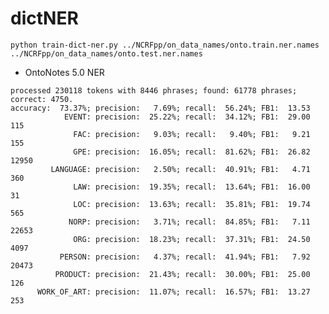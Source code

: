 # dictNER

``python train-dict-ner.py ../NCRFpp/on_data_names/onto.train.ner.names ../NCRFpp/on_data_names/onto.test.ner.names``


- OntoNotes 5.0 NER

```angular2html
processed 230118 tokens with 8446 phrases; found: 61778 phrases; correct: 4750.
accuracy:  73.37%; precision:   7.69%; recall:  56.24%; FB1:  13.53
            EVENT: precision:  25.22%; recall:  34.12%; FB1:  29.00  115
              FAC: precision:   9.03%; recall:   9.40%; FB1:   9.21  155
              GPE: precision:  16.05%; recall:  81.62%; FB1:  26.82  12950
         LANGUAGE: precision:   2.50%; recall:  40.91%; FB1:   4.71  360
              LAW: precision:  19.35%; recall:  13.64%; FB1:  16.00  31
              LOC: precision:  13.63%; recall:  35.81%; FB1:  19.74  565
             NORP: precision:   3.71%; recall:  84.85%; FB1:   7.11  22653
              ORG: precision:  18.23%; recall:  37.31%; FB1:  24.50  4097
           PERSON: precision:   4.37%; recall:  41.94%; FB1:   7.92  20473
          PRODUCT: precision:  21.43%; recall:  30.00%; FB1:  25.00  126
      WORK_OF_ART: precision:  11.07%; recall:  16.57%; FB1:  13.27  253
```

